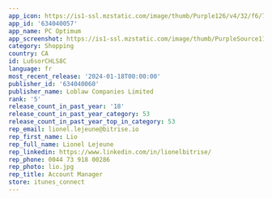 ```yaml
---
app_icon: https://is1-ssl.mzstatic.com/image/thumb/Purple126/v4/32/f6/7e/32f67e14-fa88-3f8a-e949-9c914a111798/AppIcon-0-0-1x_U007emarketing-0-5-0-85-220.png/1024x1024bb.png
app_id: '634040057'
app_name: PC Optimum
app_screenshot: https://is1-ssl.mzstatic.com/image/thumb/PurpleSource116/v4/f9/d6/f5/f9d6f5a9-db78-f3fe-9dc2-0f13f20e153f/08f59fad-cf92-4c84-8173-6d2b92496ded_5.5__-_EN_iOS_App_Store_01.png/1242x2208bb.png
category: Shopping
country: CA
id: Lu6sorCHLS8C
language: fr
most_recent_release: '2024-01-18T00:00:00'
publisher_id: '634040060'
publisher_name: Loblaw Companies Limited
rank: '5'
release_count_in_past_year: '18'
release_count_in_past_year_category: 53
release_count_in_past_year_top_in_category: 53
rep_email: lionel.lejeune@bitrise.io
rep_first_name: Lio
rep_full_name: Lionel Lejeune
rep_linkedin: https://www.linkedin.com/in/lionelbitrise/
rep_phone: 0044 73 918 00286
rep_photo: lio.jpg
rep_title: Account Manager
store: itunes_connect
---
```

